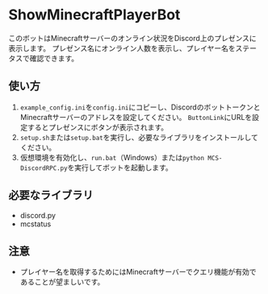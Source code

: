 # ShowMinecraftPlayerBot

このボットはMinecraftサーバーのオンライン状況をDiscord上のプレゼンスに表示します。
プレゼンス名にオンライン人数を表示し、プレイヤー名をステータスで確認できます。

## 使い方
1. `example_config.ini`を`config.ini`にコピーし、DiscordのボットトークンとMinecraftサーバーのアドレスを設定してください。
   `ButtonLink`にURLを設定するとプレゼンスにボタンが表示されます。
2. `setup.sh`または`setup.bat`を実行し、必要なライブラリをインストールしてください。
3. 仮想環境を有効化し、`run.bat`（Windows）または`python MCS-DiscordRPC.py`を実行してボットを起動します。

## 必要なライブラリ
- discord.py
- mcstatus

## 注意
- プレイヤー名を取得するためにはMinecraftサーバーでクエリ機能が有効であることが望ましいです。
